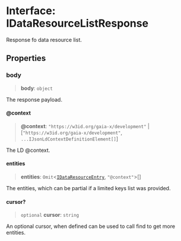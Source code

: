 # Interface: IDataResourceListResponse

Response fo data resource list.

## Properties

### body

> **body**: `object`

The response payload.

#### @context

> **@context**: `"https://w3id.org/gaia-x/development"` \| \[`"https://w3id.org/gaia-x/development"`, `...IJsonLdContextDefinitionElement[]`\]

The LD @context.

#### entities

> **entities**: `Omit`\<[`IDataResourceEntry`](IDataResourceEntry.md), `"@context"`\>[]

The entities, which can be partial if a limited keys list was provided.

#### cursor?

> `optional` **cursor**: `string`

An optional cursor, when defined can be used to call find to get more entities.
